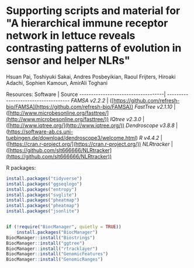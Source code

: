 # Supporting scripts and material for "A hierarchical immune receptor network in lettuce reveals contrasting patterns of evolution in sensor and helper NLRs"

Hsuan Pai, Toshiyuki Sakai, Andres Posbeyikian, Raoul Frijters, Hiroaki Adachi, Sophien Kamoun, AmirAli Toghani


Resources:
Software                            | Source
------------------------------------| ------------------------------------
*FAMSA v2.2.2*                      | ([https://github.com/refresh-bio/FAMSA](https://github.com/refresh-bio/FAMSA))
*FastTree v2.1.10*                  | ([http://www.microbesonline.org/fasttree/](http://www.microbesonline.org/fasttree/))
*IQtree v2.3.0*                    | ([http://www.iqtree.org/](http://www.iqtree.org/))
*Dendroscope v3.8.8*                | (https://software-ab.cs.uni-tuebingen.de/download/dendroscope3/welcome.html)
*R v4.4.2*                          | ([https://cran.r-project.org/](https://cran.r-project.org/))
*NLRtracker*                        | ([https://github.com/slt666666/NLRtracker](https://github.com/slt666666/NLRtracker))



R packages:
```R
install.packages("tidyverse")
install.packages("ggseqlogo")
install.packages("entropy")
install.packages("svglite")
install.packages("pheatmap")
install.packages("pheatmap")
install.packages("jsonlite")


if (!require("BiocManager", quietly = TRUE))
    install.packages("BiocManager")
BiocManager::install("Biostrings")
BiocManager::install("ggtree")
BiocManager::install("rtracklayer")
BiocManager::install("GenomicFeatures")
BiocManager::install("GenomicRanges")

```
